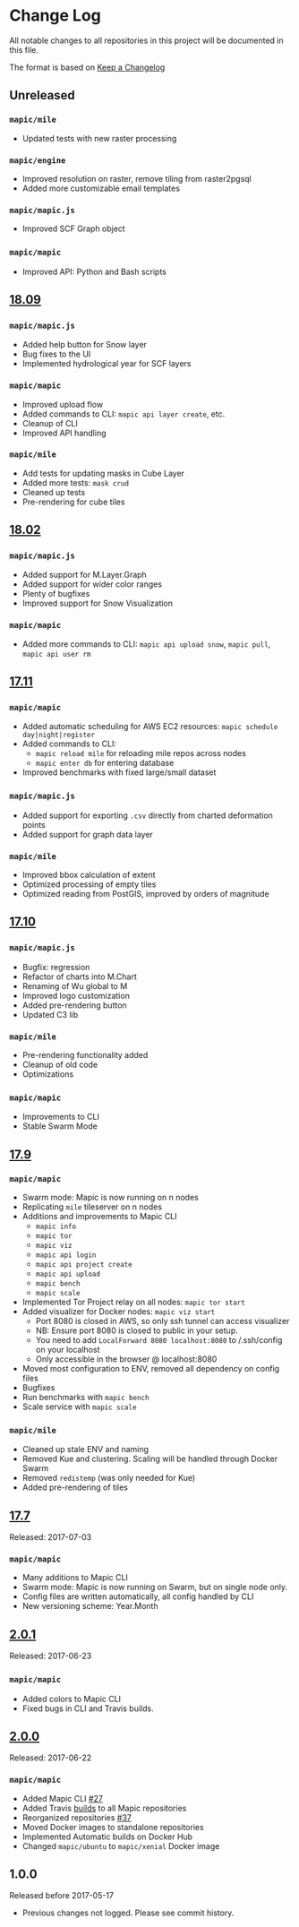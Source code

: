# Change Log
All notable changes to all repositories in this project will be documented in this file. 

The format is based on [Keep a Changelog](http://keepachangelog.com/en/1.0.0/)

## Unreleased
### `mapic/mile`
- Updated tests with new raster processing

### `mapic/engine`
- Improved resolution on raster, remove tiling from raster2pgsql 
- Added more customizable email templates

### `mapic/mapic.js`
- Improved SCF Graph object

### `mapic/mapic` 
- Improved API: Python and Bash scripts

## [18.09](https://github.com/mapic/mapic/releases/tag/v18.09)
### `mapic/mapic.js` 
- Added help button for Snow layer
- Bug fixes to the UI
- Implemented hydrological year for SCF layers

### `mapic/mapic`
- Improved upload flow
- Added commands to CLI: `mapic api layer create`, etc.
- Cleanup of CLI
- Improved API handling

### `mapic/mile`
- Add tests for updating masks in Cube Layer
- Added more tests: `mask crud` 
- Cleaned up tests
- Pre-rendering for cube tiles

## [18.02](https://github.com/mapic/mapic/releases/tag/v18.02)
### `mapic/mapic.js` 
- Added support for M.Layer.Graph
- Added support for wider color ranges
- Plenty of bugfixes
- Improved support for Snow Visualization

### `mapic/mapic`
- Added more commands to CLI: `mapic api upload snow`, `mapic pull`, `mapic api user rm`

## [17.11](https://github.com/mapic/mapic/releases/tag/v17.11)
### `mapic/mapic` 
- Added automatic scheduling for AWS EC2 resources: `mapic schedule day|night|register`
- Added commands to CLI: 
    - `mapic reload mile` for reloading mile repos across nodes
    - `mapic enter db` for entering database
- Improved benchmarks with fixed large/small dataset

### `mapic/mapic.js` 
- Added support for exporting `.csv` directly from charted deformation points
- Added support for graph data layer

### `mapic/mile`
- Improved bbox calculation of extent
- Optimized processing of empty tiles
- Optimized reading from PostGIS, improved by orders of magnitude

## [17.10](https://github.com/mapic/mapic/releases/tag/v17.10)
### `mapic/mapic.js` 
- Bugfix: regression
- Refactor of charts into M.Chart
- Renaming of Wu global to M
- Improved logo customization
- Added pre-rendering button
- Updated C3 lib

### `mapic/mile`
- Pre-rendering functionality added
- Cleanup of old code
- Optimizations

### `mapic/mapic` 
- Improvements to CLI
- Stable Swarm Mode

## [17.9](https://github.com/mapic/mapic/releases/tag/v17.9)
### `mapic/mapic`
- Swarm mode: Mapic is now running on n nodes
- Replicating `mile` tileserver on n nodes
- Additions and improvements to Mapic CLI
    - `mapic info`
    - `mapic tor`
    - `mapic viz` 
    - `mapic api login` 
    - `mapic api project create`
    - `mapic api upload`
    - `mapic bench` 
    - `mapic scale`
- Implemented Tor Project relay on all nodes: `mapic tor start` 
- Added visualizer for Docker nodes: `mapic viz start`
    - Port 8080 is closed in AWS, so only ssh tunnel can access visualizer
    - NB: Ensure port 8080 is closed to public in your setup.
    - You need to add `LocalForward 8080 localhost:8080` to /.ssh/config on your localhost
    - Only accessible in the browser @ localhost:8080
- Moved most configuration to ENV, removed all dependency on config files
- Bugfixes
- Run benchmarks with `mapic bench` 
- Scale service with `mapic scale` 

### `mapic/mile` 
- Cleaned up stale ENV and naming
- Removed Kue and clustering. Scaling will be handled through Docker Swarm
- Removed `redistemp` (was only needed for Kue)
- Added pre-rendering of tiles

## [17.7](https://github.com/mapic/mapic/releases/tag/v17.7)
Released: 2017-07-03
### `mapic/mapic`
- Many additions to Mapic CLI
- Swarm mode: Mapic is now running on Swarm, but on single node only.
- Config files are written automatically, all config handled by CLI
- New versioning scheme: Year.Month

## [2.0.1](https://github.com/mapic/mapic/releases/tag/v2.0.1)
Released: 2017-06-23

### `mapic/mapic` 
- Added colors to Mapic CLI
- Fixed bugs in CLI and Travis builds.

## [2.0.0](https://github.com/mapic/mapic/releases/tag/v2.0) 
Released: 2017-06-22

### `mapic/mapic`
- Added Mapic CLI [#27](https://github.com/mapic/mapic/issues/27)
- Added Travis [builds](https://travis-ci.org/mapic) to all Mapic repositories
- Reorganized repositories [#37](https://github.com/mapic/mapic/issues/37)
- Moved Docker images to standalone repositories
- Implemented Automatic builds on Docker Hub
- Changed `mapic/ubuntu` to `mapic/xenial` Docker image 

## 1.0.0 
Released before 2017-05-17
- Previous changes not logged. Please see commit history.